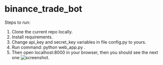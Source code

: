 # binance_trade_bot

Steps to run:
1) Clone the current repo locally.
2) Install requirements.
3) Change api_key and secret_key variables in file config.py to yours. 
4) Run command: python web_app.py .
5) Then open localhost:8000 in your browser, then you should see the next one
![screenshot](https://user-images.githubusercontent.com/51992590/112455103-74c43e80-8d6a-11eb-9722-628c3daaff36.PNG).
